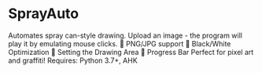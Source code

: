 # SprayAuto
Automates spray can-style drawing. Upload an image - the program will play it by emulating mouse clicks.  🔹 PNG/JPG support 🔹 Black/White Optimization 🔹 Setting the Drawing Area 🔹 Progress Bar  Perfect for pixel art and graffiti!  Requires: Python 3.7+, AHK
